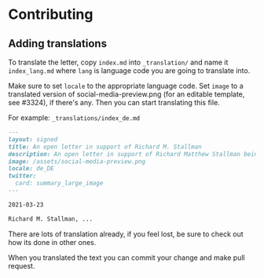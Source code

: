 # Contributing

## Adding translations

To translate the letter, copy `index.md` into `_translation/`
and name it `index_lang.md` where `lang` is language code you are going to translate into.

Make sure to set `locale` to the appropriate language code. Set `image` to a translated version of social-media-preview.png (for an editable template, see #3324), if there's any. Then you can start translating this file.

For example: `_translations/index_de.md`

```md
---
layout: signed
title: An open letter in support of Richard M. Stallman
description: An open letter in support of Richard Matthew Stallman being reinstated by the Free Software Foundation
image: /assets/social-media-preview.png
locale: de_DE
twitter:
  card: summary_large_image
---

2021-03-23

Richard M. Stallman, ...
```

There are lots of translation already, if you feel lost, be sure to check out how its done in other ones.

When you translated the text you can commit your change and make pull request.
